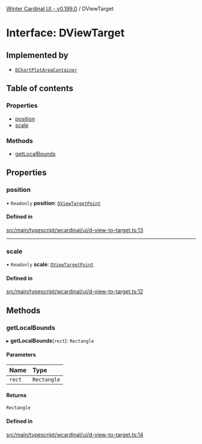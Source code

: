 [Winter Cardinal UI - v0.199.0](../index.md) / DViewTarget

# Interface: DViewTarget

## Implemented by

- [`DChartPlotAreaContainer`](../classes/DChartPlotAreaContainer.md)

## Table of contents

### Properties

- [position](DViewTarget.md#position)
- [scale](DViewTarget.md#scale)

### Methods

- [getLocalBounds](DViewTarget.md#getlocalbounds)

## Properties

### position

• `Readonly` **position**: [`DViewTargetPoint`](DViewTargetPoint.md)

#### Defined in

[src/main/typescript/wcardinal/ui/d-view-to-target.ts:13](https://github.com/winter-cardinal/winter-cardinal-ui/blob/v0.199.0/src/main/typescript/wcardinal/ui/d-view-to-target.ts#L13)

___

### scale

• `Readonly` **scale**: [`DViewTargetPoint`](DViewTargetPoint.md)

#### Defined in

[src/main/typescript/wcardinal/ui/d-view-to-target.ts:12](https://github.com/winter-cardinal/winter-cardinal-ui/blob/v0.199.0/src/main/typescript/wcardinal/ui/d-view-to-target.ts#L12)

## Methods

### getLocalBounds

▸ **getLocalBounds**(`rect`): `Rectangle`

#### Parameters

| Name | Type |
| :------ | :------ |
| `rect` | `Rectangle` |

#### Returns

`Rectangle`

#### Defined in

[src/main/typescript/wcardinal/ui/d-view-to-target.ts:14](https://github.com/winter-cardinal/winter-cardinal-ui/blob/v0.199.0/src/main/typescript/wcardinal/ui/d-view-to-target.ts#L14)
